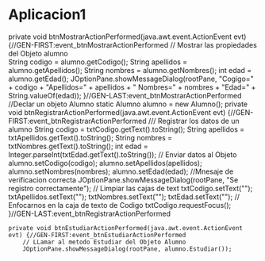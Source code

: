 # Aplicacion1
private void btnMostrarActionPerformed(java.awt.event.ActionEvent evt) {//GEN-FIRST:event_btnMostrarActionPerformed
        // Mostrar las propiedades del Objeto alumno   
        String codigo = alumno.getCodigo();
        String apellidos = alumno.getApellidos();
        String nombres = alumno.getNombres();
        int edad = alumno.getEdad();
        JOptionPane.showMessageDialog(rootPane, "Cogigo=" + codigo +
                "Apellidos=" + apellidos + " Nombres=" + nombres +
                "Edad=" + String.valueOf(edad));
    }//GEN-LAST:event_btnMostrarActionPerformed
    //Declar un objeto Alumno
    static Alumno alumno = new Alumno();
    private void btnRegistrarActionPerformed(java.awt.event.ActionEvent evt) {//GEN-FIRST:event_btnRegistrarActionPerformed
        /// Registrar los datos de un alumno
        String codigo = txtCodigo.getText().toString();
        String apellidos = txtApellidos.getText().toString();
        String nombres = txtNombres.getText().toString();
        int edad = Integer.parseInt(txtEdad.getText().toString());
        // Enviar datos al Objeto
        alumno.setCodigo(codigo);
        alumno.setApellidos(apellidos);
        alumno.setNombres(nombres);
        alumno.setEdad(edad);
        //Mnesaje de verificacion correcta
        JOptionPane.showMessageDialog(rootPane, "Se registro correctamente");
        // Limpiar las cajas de text
        txtCodigo.setText("");
        txtApellidos.setText("");
        txtNombres.setText("");
        txtEdad.setText("");
        // Enfocarnos en la caja de texto de Codigo
        txtCodigo.requestFocus();
    }//GEN-LAST:event_btnRegistrarActionPerformed

    private void btnEstudiarActionPerformed(java.awt.event.ActionEvent evt) {//GEN-FIRST:event_btnEstudiarActionPerformed
        // LLamar al metodo Estudiar del Objeto Alumno
        JOptionPane.showMessageDialog(rootPane, alumno.Estudiar());
